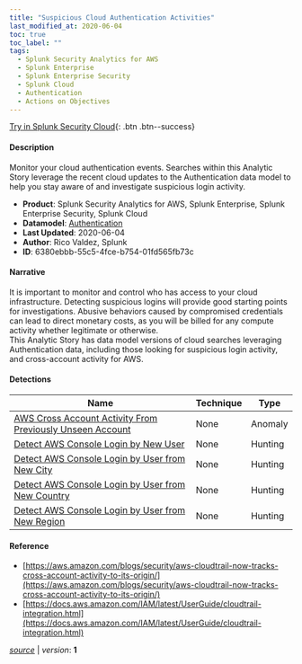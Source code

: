 ```yaml
---
title: "Suspicious Cloud Authentication Activities"
last_modified_at: 2020-06-04
toc: true
toc_label: ""
tags:
  - Splunk Security Analytics for AWS
  - Splunk Enterprise
  - Splunk Enterprise Security
  - Splunk Cloud
  - Authentication
  - Actions on Objectives
---
```


[Try in Splunk Security Cloud](https://www.splunk.com/en_us/cyber-security.html){: .btn .btn--success}

#### Description

Monitor your cloud authentication events. Searches within this Analytic Story leverage the recent cloud updates to the Authentication data model to help you stay aware of and investigate suspicious login activity. 

- **Product**: Splunk Security Analytics for AWS, Splunk Enterprise, Splunk Enterprise Security, Splunk Cloud
- **Datamodel**: [Authentication](https://docs.splunk.com/Documentation/CIM/latest/User/Authentication)
- **Last Updated**: 2020-06-04
- **Author**: Rico Valdez, Splunk
- **ID**: 6380ebbb-55c5-4fce-b754-01fd565fb73c

#### Narrative

It is important to monitor and control who has access to your cloud infrastructure. Detecting suspicious logins will provide good starting points for investigations. Abusive behaviors caused by compromised credentials can lead to direct monetary costs, as you will be billed for any compute activity whether legitimate or otherwise.\
This Analytic Story has data model versions of cloud searches leveraging Authentication data, including those looking for suspicious login activity, and cross-account activity for AWS.

#### Detections

| Name        | Technique   | Type         |
| ----------- | ----------- |--------------|
| [AWS Cross Account Activity From Previously Unseen Account](/cloud/aws_cross_account_activity_from_previously_unseen_account/) | None| Anomaly |
| [Detect AWS Console Login by New User](/cloud/detect_aws_console_login_by_new_user/) | None| Hunting |
| [Detect AWS Console Login by User from New City](/cloud/detect_aws_console_login_by_user_from_new_city/) | None| Hunting |
| [Detect AWS Console Login by User from New Country](/cloud/detect_aws_console_login_by_user_from_new_country/) | None| Hunting |
| [Detect AWS Console Login by User from New Region](/cloud/detect_aws_console_login_by_user_from_new_region/) | None| Hunting |

#### Reference

* [https://aws.amazon.com/blogs/security/aws-cloudtrail-now-tracks-cross-account-activity-to-its-origin/](https://aws.amazon.com/blogs/security/aws-cloudtrail-now-tracks-cross-account-activity-to-its-origin/)
* [https://docs.aws.amazon.com/IAM/latest/UserGuide/cloudtrail-integration.html](https://docs.aws.amazon.com/IAM/latest/UserGuide/cloudtrail-integration.html)



[*source*](https://github.com/splunk/security_content/tree/develop/stories/suspicious_cloud_authentication_activities.yml) \| *version*: **1**